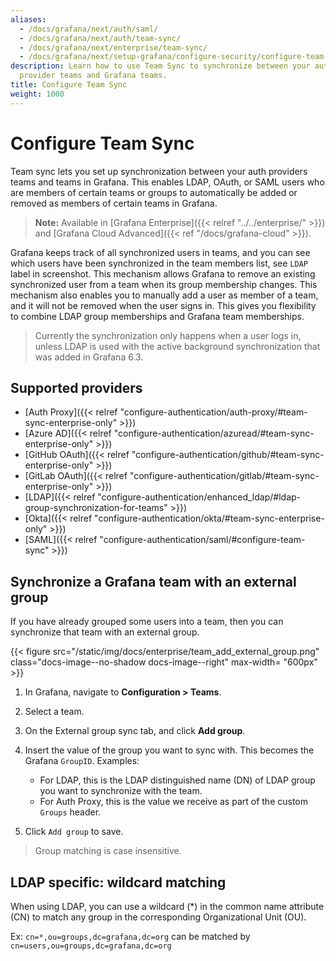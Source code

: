 ```yaml
---
aliases:
  - /docs/grafana/next/auth/saml/
  - /docs/grafana/next/auth/team-sync/
  - /docs/grafana/next/enterprise/team-sync/
  - /docs/grafana/next/setup-grafana/configure-security/configure-team-sync/
description: Learn how to use Team Sync to synchronize between your authentication
  provider teams and Grafana teams.
title: Configure Team Sync
weight: 1000
---
```


# Configure Team Sync

Team sync lets you set up synchronization between your auth providers teams and teams in Grafana. This enables LDAP, OAuth, or SAML users who are members of certain teams or groups to automatically be added or removed as members of certain teams in Grafana.

> **Note:** Available in [Grafana Enterprise]({{< relref "../../enterprise/" >}}) and [Grafana Cloud Advanced]({{< ref "/docs/grafana-cloud" >}}).

Grafana keeps track of all synchronized users in teams, and you can see which users have been synchronized in the team members list, see `LDAP` label in screenshot.
This mechanism allows Grafana to remove an existing synchronized user from a team when its group membership changes. This mechanism also enables you to manually add a user as member of a team, and it will not be removed when the user signs in. This gives you flexibility to combine LDAP group memberships and Grafana team memberships.

> Currently the synchronization only happens when a user logs in, unless LDAP is used with the active background synchronization that was added in Grafana 6.3.

<div class="clearfix"></div>

## Supported providers

- [Auth Proxy]({{< relref "configure-authentication/auth-proxy/#team-sync-enterprise-only" >}})
- [Azure AD]({{< relref "configure-authentication/azuread/#team-sync-enterprise-only" >}})
- [GitHub OAuth]({{< relref "configure-authentication/github/#team-sync-enterprise-only" >}})
- [GitLab OAuth]({{< relref "configure-authentication/gitlab/#team-sync-enterprise-only" >}})
- [LDAP]({{< relref "configure-authentication/enhanced_ldap/#ldap-group-synchronization-for-teams" >}})
- [Okta]({{< relref "configure-authentication/okta/#team-sync-enterprise-only" >}})
- [SAML]({{< relref "configure-authentication/saml/#configure-team-sync" >}})

## Synchronize a Grafana team with an external group

If you have already grouped some users into a team, then you can synchronize that team with an external group.

{{< figure src="/static/img/docs/enterprise/team_add_external_group.png" class="docs-image--no-shadow docs-image--right" max-width= "600px" >}}

1. In Grafana, navigate to **Configuration > Teams**.
1. Select a team.
1. On the External group sync tab, and click **Add group**.
1. Insert the value of the group you want to sync with. This becomes the Grafana `GroupID`.
   Examples:

   - For LDAP, this is the LDAP distinguished name (DN) of LDAP group you want to synchronize with the team.
   - For Auth Proxy, this is the value we receive as part of the custom `Groups` header.

1. Click `Add group` to save.

> Group matching is case insensitive.

## LDAP specific: wildcard matching

When using LDAP, you can use a wildcard (\*) in the common name attribute (CN)
to match any group in the corresponding Organizational Unit (OU).

Ex: `cn=*,ou=groups,dc=grafana,dc=org` can be matched by `cn=users,ou=groups,dc=grafana,dc=org`
